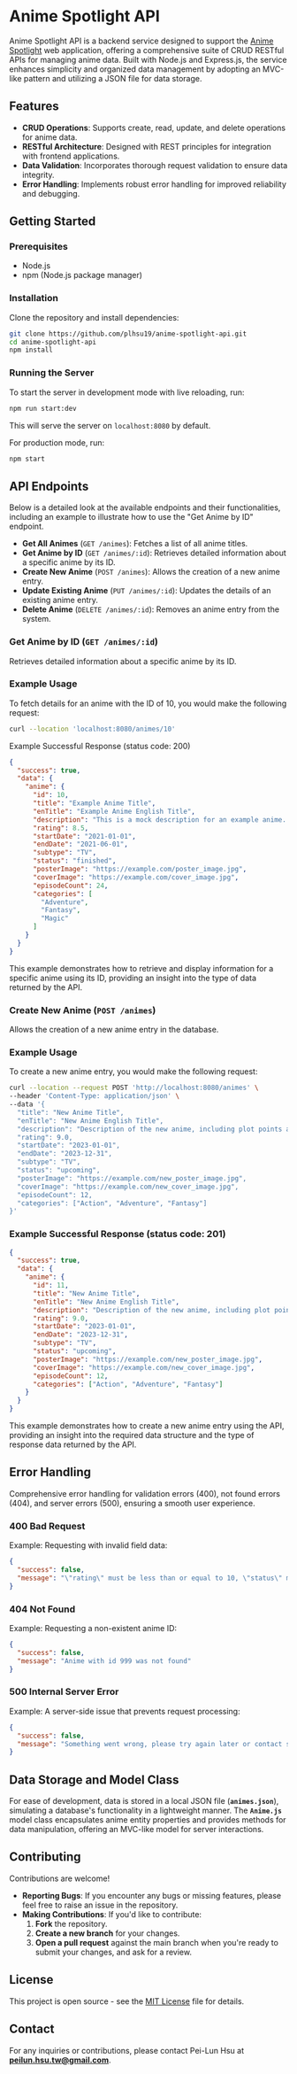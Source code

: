 # Anime Spotlight API

Anime Spotlight API is a backend service designed to support the [Anime Spotlight](https://github.com/plhsu19/anime-spotlight-ui) web application, offering a comprehensive suite of CRUD RESTful APIs for managing anime data. Built with Node.js and Express.js, the service enhances simplicity and organized data management by adopting an MVC-like pattern and utilizing a JSON file for data storage.

## Features

- **CRUD Operations**: Supports create, read, update, and delete operations for anime data.
- **RESTful Architecture**: Designed with REST principles for integration with frontend applications.
- **Data Validation**: Incorporates thorough request validation to ensure data integrity.
- **Error Handling**: Implements robust error handling for improved reliability and debugging.

## Getting Started

### Prerequisites

- Node.js
- npm (Node.js package manager)

### Installation

Clone the repository and install dependencies:

```bash
git clone https://github.com/plhsu19/anime-spotlight-api.git
cd anime-spotlight-api
npm install
```

### Running the Server

To start the server in development mode with live reloading, run:

```bash
npm run start:dev
```

This will serve the server on `localhost:8080` by default.

For production mode, run:

```bash
npm start
```

## API Endpoints

Below is a detailed look at the available endpoints and their functionalities, including an example to illustrate how to use the "Get Anime by ID" endpoint.

- **Get All Animes** (`GET /animes`): Fetches a list of all anime titles.
- **Get Anime by ID** (`GET /animes/:id`): Retrieves detailed information about a specific anime by its ID.
- **Create New Anime** (`POST /animes`): Allows the creation of a new anime entry.
- **Update Existing Anime** (`PUT /animes/:id`): Updates the details of an existing anime entry.
- **Delete Anime** (`DELETE /animes/:id`): Removes an anime entry from the system.

### Get Anime by ID (`GET /animes/:id`)

Retrieves detailed information about a specific anime by its ID.

### Example Usage

To fetch details for an anime with the ID of 10, you would make the following request:

```bash
curl --location 'localhost:8080/animes/10'
```

Example Successful Response (status code: 200)

```json
{
  "success": true,
  "data": {
    "anime": {
      "id": 10,
      "title": "Example Anime Title",
      "enTitle": "Example Anime English Title",
      "description": "This is a mock description for an example anime. It includes plot points, character development, and thematic elements that captivate the audience.",
      "rating": 8.5,
      "startDate": "2021-01-01",
      "endDate": "2021-06-01",
      "subtype": "TV",
      "status": "finished",
      "posterImage": "https://example.com/poster_image.jpg",
      "coverImage": "https://example.com/cover_image.jpg",
      "episodeCount": 24,
      "categories": [
        "Adventure",
        "Fantasy",
        "Magic"
      ]
    }
  }
}
```

This example demonstrates how to retrieve and display information for a specific anime using its ID, providing an insight into the type of data returned by the API.

### Create New Anime (`POST /animes`)

Allows the creation of a new anime entry in the database.

### Example Usage

To create a new anime entry, you would make the following request:

```bash
curl --location --request POST 'http://localhost:8080/animes' \
--header 'Content-Type: application/json' \
--data '{
  "title": "New Anime Title",
  "enTitle": "New Anime English Title",
  "description": "Description of the new anime, including plot points and character development.",
  "rating": 9.0,
  "startDate": "2023-01-01",
  "endDate": "2023-12-31",
  "subtype": "TV",
  "status": "upcoming",
  "posterImage": "https://example.com/new_poster_image.jpg",
  "coverImage": "https://example.com/new_cover_image.jpg",
  "episodeCount": 12,
  "categories": ["Action", "Adventure", "Fantasy"]
}'

```

### Example Successful Response (status code: 201)

```json
{
  "success": true,
  "data": {
    "anime": {
      "id": 11,
      "title": "New Anime Title",
      "enTitle": "New Anime English Title",
      "description": "Description of the new anime, including plot points and character development.",
      "rating": 9.0,
      "startDate": "2023-01-01",
      "endDate": "2023-12-31",
      "subtype": "TV",
      "status": "upcoming",
      "posterImage": "https://example.com/new_poster_image.jpg",
      "coverImage": "https://example.com/new_cover_image.jpg",
      "episodeCount": 12,
      "categories": ["Action", "Adventure", "Fantasy"]
    }
  }
}

```

This example demonstrates how to create a new anime entry using the API, providing an insight into the required data structure and the type of response data returned by the API.

## Error Handling

Comprehensive error handling for validation errors (400), not found errors (404), and server errors (500), ensuring a smooth user experience.

### 400 Bad Request

Example: Requesting with invalid field data:

```json
{
  "success": false,
  "message": "\"rating\" must be less than or equal to 10, \"status\" must be one of [current, finished, upcoming]"
}
```

### 404 Not Found

Example: Requesting a non-existent anime ID:

```json
{
  "success": false,
  "message": "Anime with id 999 was not found"
}
```

### 500 Internal Server Error

Example: A server-side issue that prevents request processing:

```json
{
  "success": false,
  "message": "Something went wrong, please try again later or contact support."
}
```

## **Data Storage and Model Class**

For ease of development, data is stored in a local JSON file (**`animes.json`**), simulating a database's functionality in a lightweight manner. The **`Anime.js`** model class encapsulates anime entity properties and provides methods for data manipulation, offering an MVC-like model for server interactions.

## Contributing

Contributions are welcome!

- **Reporting Bugs**: If you encounter any bugs or missing features, please feel free to raise an issue in the repository.
- **Making Contributions**:  If you'd like to contribute:
    1. **Fork** the repository.
    2. **Create a new branch** for your changes.
    3. **Open a pull request** against the main branch when you're ready to submit your changes, and ask for a review.

## License

This project is open source - see the [MIT License](LICENSE) file for details.

## Contact

For any inquiries or contributions, please contact Pei-Lun Hsu at **peilun.hsu.tw@gmail.com**.